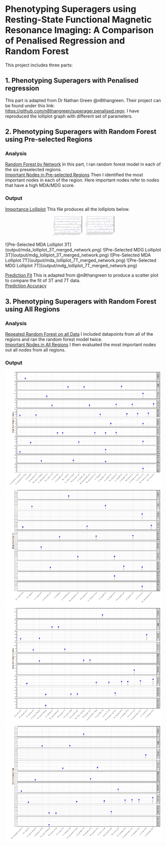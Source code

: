 # Phenotyping Superagers using Resting-State Functional Magnetic Resonance Imaging: A Comparison of Penalised Regression and Random Forest

This project includes three parts:
## 1. Phenotyping Superagers with Penalised regression
This part is adapted from Dr Nathan Green @n8thangreen. Their project can be found under this link: https://github.com/n8thangreen/superager.penalised.regn.
I have reproduced the lolliplot graph with different set of parameters.
## 2. Phenotyping Superagers with Random Forest using Pre-selected Regions
### Analysis
[Random Forest by Network](scripts/randomforest_network.R) In this part, I ran random forest model in each of the six preselected regions. <br>
[Important Nodes in Pre-selected Regions](scripts/rf_imp_network.R) Then I identified the most important nodes in each of the region. Here important nodes refer to nodes that have a high MDA/MDG score.


### Output
[Importance Lolliplot](scripts/imp_lolliplot.R) This file produces all the lolliplots below. <br>

<p align="middle">
  <img src="output/mda_lolliplot_3T_merged_network.png" width="100" />
  <img src="output/mdg_lolliplot_3T_merged_network.png" width="100" />
</p>
![Pre-Selected MDA Lolliplot 3T](output/mda_lolliplot_3T_merged_network.png) ![Pre-Selected MDG Lolliplot 3T](output/mdg_lolliplot_3T_merged_network.png)
![Pre-Selected MDA Lolliplot 7T](output/mda_lolliplot_7T_merged_network.png) ![Pre-Selected MDG Lolliplot 7T](output/mdg_lolliplot_7T_merged_network.png)

[Prediction Fit](scripts/output_rf_stats_plot.R) This is adapted from @n8thangreen to produce a scatter plot to compare the fit of 3T and 7T data. <br>
[Prediction Accuracy](output/rf_scatterplot_3T_7T.pdf)
## 3. Phenotyping Superagers with Random Forest using All Regions
### Analysis
[Repeated Random Forest on all Data](scripts/randomforest_includeall.R) I included datapoints from all of the regions and ran the random forest model twice. <br>
[Important Nodes in All Regions](scripts/supraimp_nodes_final.R) I then evaluated the most important nodes out all nodes from all regions.
### Output
![MDA Lolliplot 3T](output/mda_lolliplot_3T_merged_final.png) ![MDG Lolliplot 3T](output/mdg_lolliplot_3T_merged_final.png)
![MDA Lolliplot 7T](output/mda_lolliplot_7T_merged_final.png) ![MDG Lolliplot 3T](output/mdg_lolliplot_7T_merged_final.png)


